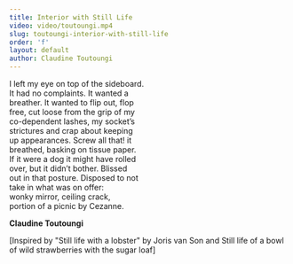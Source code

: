 ```yaml
---
title: Interior with Still Life
video: video/toutoungi.mp4
slug: toutoungi-interior-with-still-life
order: 'f'
layout: default
author: Claudine Toutoungi
---
```


I left my eye on top of the sideboard.  
It had no complaints. It wanted a   
breather. It wanted to flip out, flop  
free, cut loose from the grip of my   
co-dependent lashes, my socket’s  
strictures and crap about keeping   
up appearances. Screw all that! it   
breathed, basking on tissue paper.   
If it were a dog it might have rolled   
over, but it didn’t bother. Blissed   
out in that posture. Disposed to not  
take in what was on offer:   
wonky mirror, ceiling crack,   
portion of a picnic by Cezanne.  

**Claudine Toutoungi**

[Inspired by "Still life with a lobster" by Joris van Son and Still life of a bowl of wild strawberries with the sugar loaf]
